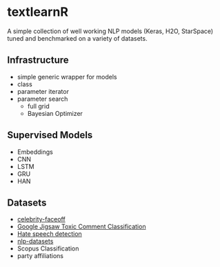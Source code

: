 # textlearnR

A simple collection of well working NLP models (Keras, H2O, StarSpace) tuned and benchmarked on a variety of datasets.

## Infrastructure

* simple generic wrapper for models 
* class
* parameter iterator 
* parameter search
    + full grid
    + Bayesian Optimizer


## Supervised Models

* Embeddings
* CNN
* LSTM
* GRU
* HAN


## Datasets

* [celebrity-faceoff](https://github.com/jlacko/celebrity-faceoff)
* [Google Jigsaw Toxic Comment Classification](https://www.kaggle.com/c/jigsaw-toxic-comment-classification-challenge/data) 
* [Hate speech detection](https://github.com/t-davidson/hate-speech-and-offensive-language)
* [nlp-datasets](https://github.com/niderhoff/nlp-datasets)
* Scopus Classification
* party affiliations

